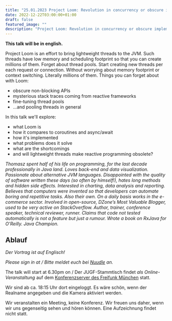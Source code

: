 ```yaml
---
title: "25.01.2023 Project Loom: Revolution in concurrency or obscure implementation detail?"
date: 2022-12-22T03:00:00+01:00
draft: false
featured_image: ""
description: "Project Loom: Revolution in concurrency or obscure implementation detail?"
---
```


**This talk will be in english.**

Project Loom is an effort to bring lightweight threads to the JVM. Such threads have low memory and scheduling footprint so that you can create millions of them. Forget about thread pools. Start creating new threads per each request or connection. Without worrying about memory footprint or context switching. Literally millions of them. Things you can forget about with Loom:

* obscure non-blocking APIs
* mysterious stack traces coming from reactive frameworks
* fine-tuning thread pools
* ...and pooling threads in general

In this talk we'll explore:

* what Loom is
* how it compares to coroutines and async/await
* how it's implemented
* what problems does it solve
* what are the shortcomings
* and will lightweight threads make reactive programming obsolete?

_Thomasz spent half of his life on programming, for the last decade professionally in Java land. Loves back-end and data visualization. Passionate about alternative JVM languages. Disappointed with the quality of software written these days (so often by himself!), hates long methods and hidden side effects. Interested in charting, data analysis and reporting. Believes that computers were invented so that developers can automate boring and repetitive tasks. Also their own. On a daily basis works in the e-commerce sector. Involved in open-source, DZone’s Most Valuable Blogger, used to be very active on StackOverflow. Author, trainer, conference speaker, technical reviewer, runner. Claims that code not tested automatically is not a feature but just a rumour. Wrote a book on RxJava for O’Reilly. Java Champion._

## Ablauf 

_Der Vortrag ist auf Englisch!_

_Please sign in at / Bitte meldet euch bei [Nuudle](https://nuudel.digitalcourage.de/jgLzr3kVWhtHLRDC) an._

The talk will start at 6.30pm on / 
Der JUGF-Stammtisch findet _als Online-Veranstaltung_ auf dem [Konferenzserver des Freifunk München](https://meet.ffmuc.net/jugfmeeting) statt.

Wir sind ab ca. 18:15 Uhr dort eingeloggt. Es wäre schön, wenn der Realname angegeben und die Kamera aktiviert werden.

Wir veranstalten ein Meeting, keine Konferenz. Wir freuen uns daher, wenn wir uns gegenseitig sehen und hören können.
Eine Aufzeichnung findet nicht statt.